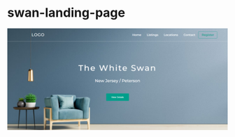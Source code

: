 # swan-landing-page

![demo image](https://github.com/Sweety-Akter/swan-landing-page/blob/main/swan.png)